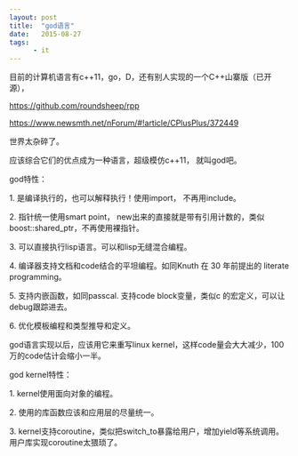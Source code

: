 ```yaml
---
layout: post
title:  "god语言"
date:   2015-08-27
tags:
      - it
---
```



目前的计算机语言有c++11，go，D，还有别人实现的一个C++山寨版（已开源），

<https://github.com/roundsheep/rpp> 

https://www.newsmth.net/nForum/#!article/CPlusPlus/372449

世界太杂碎了。

应该综合它们的优点成为一种语言，超级模仿c++11， 就叫god吧。



god特性：

1\. 是编译执行的，也可以解释执行！使用import， 不再用include。

2\. 指针统一使用smart point，
new出来的直接就是带有引用计数的，类似boost::shared_ptr，不再使用裸指针。

3\. 可以直接执行lisp语言。可以和lisp无缝混合编程。

4\. 编译器支持文档和code结合的平坦编程。如同Knuth 在 30 年前提出的
literate programming。

5. 支持内嵌函数，如同passcal. 支持code block变量，类似c
的宏定义，可以让debug跟踪进去。

6\. 优化模板编程和类型推导和定义。







god语言实现以后，应该用它来重写linux
kernel，这样code量会大大减少，100万的code估计会缩小一半。

god kernel特性：

1\. kernel使用面向对象的编程。

2. 使用的库函数应该和应用层的尽量统一。

3\.
kernel支持coroutine，类似把switch_to暴露给用户，增加yield等系统调用。用户库实现coroutine太猥琐了。







